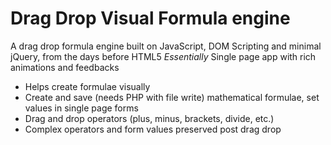 Drag Drop Visual Formula engine
=====================
A drag drop formula engine built on JavaScript, DOM Scripting and minimal jQuery, from the days before HTML5
_Essentially_ Single page app with rich animations and feedbacks

- Helps create formulae visually
- Create and save (needs PHP with file write) mathematical formulae, set values in single page forms
- Drag and drop operators (plus, minus, brackets, divide, etc.)
- Complex operators and form values preserved post drag drop
